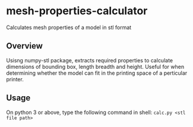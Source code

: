 # mesh-properties-calculator
Calculates mesh properties of a model in stl format

## Overview
Usisng numpy-stl package, extracts required properties to calculate dimensions of bounding box, length breadth and height. Useful for when determining whether the model can fit in the printing space of a perticular printer.

## Usage
On python 3 or above, type the following command in shell:
`calc.py <stl file path>`
